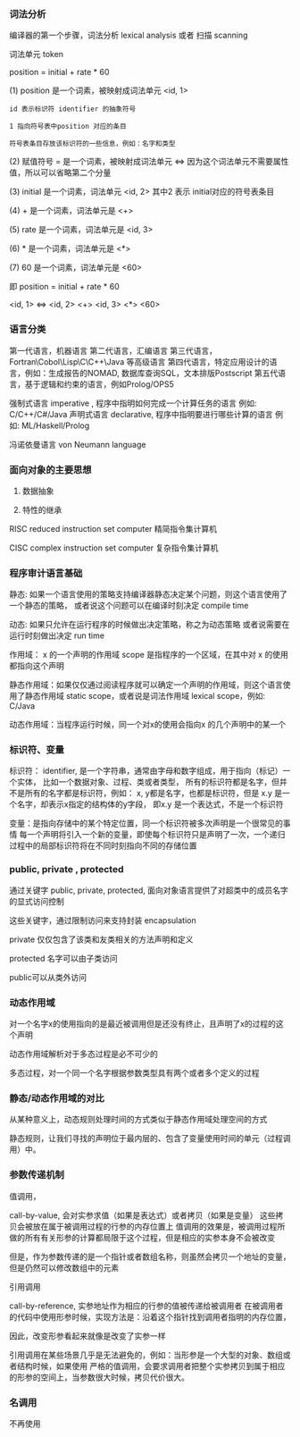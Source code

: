 ### 词法分析

编译器的第一个步骤，词法分析 lexical analysis 或者 扫描 scanning

词法单元 token

position = initial + rate * 60

(1) position 是一个词素，被映射成词法单元 <id, 1>

    id 表示标识符 identifier 的抽象符号
	
	1 指向符号表中position 对应的条目
	
    符号表条目存放该标识符的一些信息，例如：名字和类型
	
(2) 赋值符号 = 是一个词素，被映射成词法单元 <=>
    因为这个词法单元不需要属性值，所以可以省略第二个分量
	
(3) initial 是一个词素，词法单元 <id, 2>
    其中2 表示 initial对应的符号表条目
	
(4) + 是一个词素，词法单元是 <+>

(5) rate 是一个词素，词法单元是 <id, 3>

(6) * 是一个词素，词法单元是 <*>

(7) 60 是一个词素，词法单元是 <60>

即 position = initial + rate * 60

  <id, 1> <=> <id, 2> <+> <id, 3> <*> <60>

### 语言分类

第一代语言，机器语言
第二代语言，汇编语言
第三代语言，Fortran\Cobol\Lisp\C\C++\Java 等高级语言
第四代语言，特定应用设计的语言，例如：生成报告的NOMAD, 数据库查询SQL，文本排版Postscript
第五代语言，基于逻辑和约束的语言，例如Prolog/OPS5


强制式语言 imperative , 程序中指明如何完成一个计算任务的语言
例如: C/C++/C#/Java
声明式语言 declarative, 程序中指明要进行哪些计算的语言
例如: ML/Haskell/Prolog


冯诺依曼语言 von Neumann language 


### 面向对象的主要思想

1. 数据抽象

2. 特性的继承


RISC reduced instruction set computer 精简指令集计算机

CISC complex instruction set computer 复杂指令集计算机

### 程序审计语言基础

静态: 如果一个语言使用的策略支持编译器静态决定某个问题，则这个语言使用了一个静态的策略，
	或者说这个问题可以在编译时刻决定 compile time

动态: 如果只允许在运行程序的时候做出决定策略，称之为动态策略
	或者说需要在运行时刻做出决定 run time
	
作用域： x 的一个声明的作用域 scope 是指程序的一个区域，在其中对 x 的使用都指向这个声明
	
静态作用域：如果仅仅通过阅读程序就可以确定一个声明的作用域，则这个语言使用了静态作用域
	      static scope，或者说是词法作用域 lexical scope，例如: C/Java

动态作用域：当程序运行时候，同一个对x的使用会指向x 的几个声明中的某一个



### 标识符、变量

标识符： identifier, 是一个字符串，通常由字母和数字组成，用于指向（标记）一个实体，
	比如一个数据对象、过程、类或者类型，
	所有的标识符都是名字，但并不是所有的名字都是标识符，例如：
	x, y都是名字，也都是标识符，但是 x.y 是一个名字，却表示x指定的结构体的y字段，
	即x.y 是一个表达式，不是一个标识符
	
变量：是指向存储中的某个特定位置，同一个标识符被多次声明是一个很常见的事情
     每一个声明将引入一个新的变量，即使每个标识符只是声明了一次，一个递归过程中的局部标识符将在不同时刻指向不同的存储位置
	 
	 
### public, private , protected

通过关键字 public, private, protected, 面向对象语言提供了对超类中的成员名字的显式访问控制

这些关键字，通过限制访问来支持封装 encapsulation

private 仅仅包含了该类和友类相关的方法声明和定义

protected 名字可以由子类访问

public可以从类外访问


### 动态作用域

对一个名字x的使用指向的是最近被调用但是还没有终止，且声明了x的过程的这个声明

动态作用域解析对于多态过程是必不可少的

多态过程，对一个同一个名字根据参数类型具有两个或者多个定义的过程

### 静态/动态作用域的对比

从某种意义上，动态规则处理时间的方式类似于静态作用域处理空间的方式

静态规则，让我们寻找的声明位于最内层的、包含了变量使用时间的单元（过程调用）中。

### 参数传递机制

值调用，

call-by-value, 会对实参求值（如果是表达式）或者拷贝（如果是变量）
这些拷贝会被放在属于被调用过程的行参的内存位置上
值调用的效果是，被调用过程所做的所有有关形参的计算都局限于这个过程，但是相应的实参本身不会被改变

但是，作为参数传递的是一个指针或者数组名称，则虽然会拷贝一个地址的变量，但是仍然可以修改数组中的元素

引用调用

call-by-reference, 实参地址作为相应的行参的值被传递给被调用者
在被调用者的代码中使用形参时候，实现方法是：沿着这个指针找到调用者指明的内存位置，

因此，改变形参看起来就像是改变了实参一样

引用调用在某些场景几乎是无法避免的，例如：当形参是一个大型的对象、数组或者结构时候，如果使用
严格的值调用，会要求调用者把整个实参拷贝到属于相应的形参的空间上，当参数很大时候，拷贝代价很大。

### 名调用

不再使用




